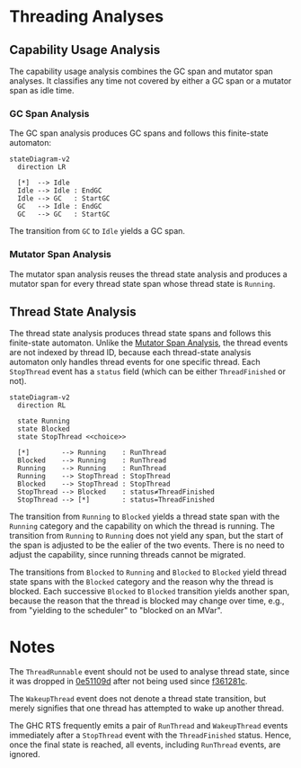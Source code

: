 # Threading Analyses

## Capability Usage Analysis

The capability usage analysis combines the GC span and mutator span analyses.
It classifies any time not covered by either a GC span or a mutator span as idle time.

### GC Span Analysis

The GC span analysis produces GC spans and follows this finite-state automaton:

```mermaid
stateDiagram-v2
  direction LR

  [*]  --> Idle
  Idle --> Idle : EndGC
  Idle --> GC   : StartGC
  GC   --> Idle : EndGC
  GC   --> GC   : StartGC
```

The transition from `GC` to `Idle` yields a GC span.

### Mutator Span Analysis

The mutator span analysis reuses the thread state analysis and produces a mutator span for every thread state span whose thread state is `Running`.

## Thread State Analysis

The thread state analysis produces thread state spans and follows this finite-state automaton.
Unlike the [Mutator Span Analysis](#mutator-span-analysis), the thread events are not indexed by thread ID, because each thread-state analysis automaton only handles thread events for one specific thread.
Each `StopThread` event has a `status` field (which can be either `ThreadFinished` or not).

```mermaid
stateDiagram-v2
  direction RL

  state Running
  state Blocked
  state StopThread <<choice>>

  [*]        --> Running    : RunThread
  Blocked    --> Running    : RunThread
  Running    --> Running    : RunThread
  Running    --> StopThread : StopThread
  Blocked    --> StopThread : StopThread
  StopThread --> Blocked    : status≠ThreadFinished
  StopThread --> [*]        : status=ThreadFinished
```

The transition from `Running` to `Blocked` yields a thread state span with the `Running` category and the capability on which the thread is running. The transition from `Running` to `Running` does not yield any span, but the start of the span is adjusted to be the ealier of the two events. There is no need to adjust the capability, since running threads cannot be migrated.

The transitions from `Blocked` to `Running` and `Blocked` to `Blocked` yield thread state spans with the `Blocked` category and the reason why the thread is blocked. Each successive `Blocked` to `Blocked` transition yields another span, because the reason that the thread is blocked may change over time, e.g., from "yielding to the scheduler" to "blocked on an MVar".

# Notes

The `ThreadRunnable` event should not be used to analyse thread state, since it was dropped in [0e51109d](https://gitlab.haskell.org/ghc/ghc/-/commit/0e51109d010c474f60f7b3209e399c115c7bcec7) after not being used since [f361281c](https://gitlab.haskell.org/coot/ghc/-/commit/f361281c89fbce42865d8b8b27b0957205366186).

The `WakeupThread` event does not denote a thread state transition, but merely signifies that one thread has attempted to wake up another thread.

The GHC RTS frequently emits a pair of `RunThread` and `WakeupThread` events immediately after a `StopThread` event with the `ThreadFinished` status. Hence, once the final state is reached, all events, including `RunThread` events, are ignored.
